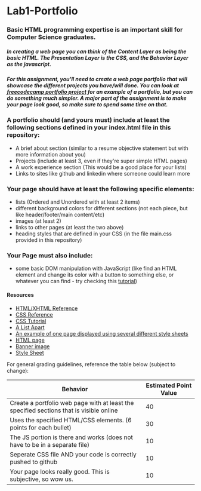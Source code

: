 # Lab1-Portfolio

### Basic HTML programming expertise is an important skill for Computer Science graduates.  

##### In creating a web page you can think of the *Content Layer* as being the basic HTML. The *Presentation Layer* is the CSS, and the *Behavior Layer* as the javascript.

##### For this assignment, you'll need to create a web page portfolio that will showcase the different projects you have/will done. You can look at [freecodecamp portfolio project](https://www.freecodecamp.com/challenges/build-a-personal-portfolio-webpage) for an example of a portfolio, but you can do something much simpler. A major part of the assignment is to make your page look good, so make sure to spend some time on that.

### A portfolio should (and yours must) include at least the following sections defined in your index.html file in this repository:
- A brief about section (similar to a resume objective statement but with more information about you)
- Projects (include at least 3, even if they're super simple HTML pages)
- A work experience section (This would be a good place for your lists)
- Links to sites like github and linkedin where someone could learn more

### Your page should have at least the following specific elements:

- lists (Ordered and Unordered with at least 2 items)
- different background colors for different sections (not each piece, but like header/footer/main content/etc)
- images (at least 2)
- links to other pages (at least the two above)
- heading styles that are defined in your CSS (in the file main.css provided in this repository)

### Your Page must also include:
- some basic DOM manipulation with JavaScript (like find an HTML element and change its color with a button to something else, or whatever you can find - try checking this <a href="http://www.w3schools.com/js/js_htmldom.asp">tutorial</a>)


#### Resources

<ul>
	<li><a href="http://www.w3schools.com/tags/default.asp">HTML/XHTML Reference</a></li>
	<li><a href="http://www.w3schools.com/cssref/">CSS Reference</a></li>
	<li><a href="http://www.csstutorial.net/">CSS Tutorial</a></li>
	<li><a href="http://alistapart.com/topics/design/layout/">A List Apart</a></li>
	<li><a href="http://www.csszengarden.com/">An example of one page displayed using several different style sheets</a></li>
	<li><a href="http://faculty.cs.byu.edu/~clement/CS360/weather.html">HTML page</a></li>
	<li><a href="http://faculty.cs.byu.edu/~clement/CS360/assignments/css/banner.jpg">Banner image</a></li>
	<li><a href="http://faculty.cs.byu.edu/~clement/CS360/assignments/css/360.css">Style Sheet</a></li>
</ul>

For general grading guidelines, reference the table below (subject to change):

Behavior | Estimated Point Value
--- | ---
Create a portfolio web page with at least the specified sections that is visible online | 40
Uses the specified HTML/CSS elements. (6 points for each bullet) | 30
The JS portion is there and works (does not have to be in a separate file) | 10
Seperate CSS file AND your code is correctly pushed to github | 10
Your page looks really good. This is subjective, so wow us. | 10
